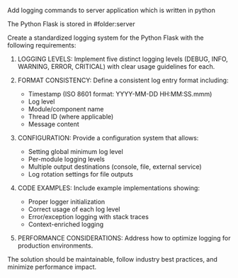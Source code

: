 Add logging commands to server application which is written in python

The Python Flask is stored in #folder:server 

Create a standardized logging system for the Python Flask with the following requirements:

1. LOGGING LEVELS: Implement five distinct logging levels (DEBUG, INFO, WARNING, ERROR, CRITICAL) with clear usage guidelines for each.

2. FORMAT CONSISTENCY: Define a consistent log entry format including:
   - Timestamp (ISO 8601 format: YYYY-MM-DD HH:MM:SS.mmm)
   - Log level
   - Module/component name
   - Thread ID (where applicable)
   - Message content

3. CONFIGURATION: Provide a configuration system that allows:
   - Setting global minimum log level
   - Per-module logging levels
   - Multiple output destinations (console, file, external service)
   - Log rotation settings for file outputs

4. CODE EXAMPLES: Include example implementations showing:
   - Proper logger initialization
   - Correct usage of each log level
   - Error/exception logging with stack traces
   - Context-enriched logging

5. PERFORMANCE CONSIDERATIONS: Address how to optimize logging for production environments.

The solution should be maintainable, follow industry best practices, and minimize performance impact.